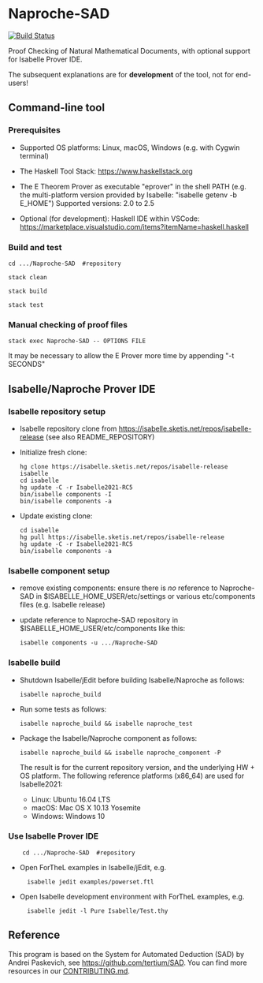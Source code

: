 # Naproche-SAD

[![Build Status](https://travis-ci.com/anfelor/Naproche-SAD.svg?branch=master)](https://travis-ci.com/anfelor/Naproche-SAD)

Proof Checking of Natural Mathematical Documents, with optional support
for Isabelle Prover IDE.


The subsequent explanations are for **development** of the tool, not for end-users!

## Command-line tool

### Prerequisites

  * Supported OS platforms: Linux, macOS, Windows (e.g. with Cygwin terminal)

  * The Haskell Tool Stack: https://www.haskellstack.org

  * The E Theorem Prover as executable "eprover" in the shell PATH (e.g. the
    multi-platform version provided by Isabelle: "isabelle getenv -b E_HOME")
    Supported versions: 2.0 to 2.5

  * Optional (for development): Haskell IDE within VSCode:
    https://marketplace.visualstudio.com/items?itemName=haskell.haskell


### Build and test

    cd .../Naproche-SAD  #repository

    stack clean

    stack build

    stack test

### Manual checking of proof files

    stack exec Naproche-SAD -- OPTIONS FILE

  It may be necessary to allow the E Prover more time by appending "-t SECONDS"


## Isabelle/Naproche Prover IDE
### Isabelle repository setup

  * Isabelle repository clone from https://isabelle.sketis.net/repos/isabelle-release
    (see also README_REPOSITORY)

  * Initialize fresh clone:

        hg clone https://isabelle.sketis.net/repos/isabelle-release isabelle
        cd isabelle
        hg update -C -r Isabelle2021-RC5
        bin/isabelle components -I
        bin/isabelle components -a

  * Update existing clone:

        cd isabelle
        hg pull https://isabelle.sketis.net/repos/isabelle-release
        hg update -C -r Isabelle2021-RC5
        bin/isabelle components -a


### Isabelle component setup

  * remove existing components: ensure there is *no* reference to Naproche-SAD
    in $ISABELLE_HOME_USER/etc/settings or various etc/components files
    (e.g. Isabelle release)

  * update reference to Naproche-SAD repository in $ISABELLE_HOME_USER/etc/components
    like this:

        isabelle components -u .../Naproche-SAD

### Isabelle build

  * Shutdown Isabelle/jEdit before building Isabelle/Naproche as follows:

        isabelle naproche_build

  * Run some tests as follows:

        isabelle naproche_build && isabelle naproche_test

  * Package the Isabelle/Naproche component as follows:

        isabelle naproche_build && isabelle naproche_component -P

    The result is for the current repository version, and the underlying
    HW + OS platform. The following reference platforms (x86_64) are
    used for Isabelle2021:

      - Linux: Ubuntu 16.04 LTS
      - macOS: Mac OS X 10.13 Yosemite
      - Windows: Windows 10



### Use Isabelle Prover IDE

        cd .../Naproche-SAD  #repository

* Open ForTheL examples in Isabelle/jEdit, e.g.

        isabelle jedit examples/powerset.ftl

* Open Isabelle development environment with ForTheL examples, e.g.

        isabelle jedit -l Pure Isabelle/Test.thy


## Reference ##

This program is based on the System for Automated Deduction (SAD) by
Andrei Paskevich, see https://github.com/tertium/SAD.
You can find more resources in our [CONTRIBUTING.md](CONTRIBUTING.md).
